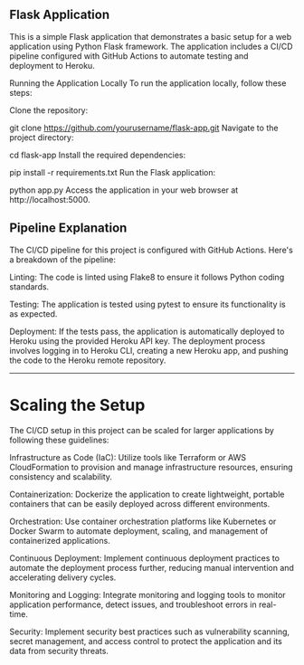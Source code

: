 Flask Application
---------------------------------------------------------------------------------------------------------------------------------------
This is a simple Flask application that demonstrates a basic setup for a web application using Python Flask framework. The application includes a CI/CD pipeline configured with GitHub Actions to automate testing and deployment to Heroku.

Running the Application Locally
To run the application locally, follow these steps:

Clone the repository:


git clone https://github.com/yourusername/flask-app.git
Navigate to the project directory:


cd flask-app
Install the required dependencies:


pip install -r requirements.txt
Run the Flask application:


python app.py
Access the application in your web browser at http://localhost:5000.

Pipeline Explanation
------------------------------------------------------------------------------------------------------------------------------------------
The CI/CD pipeline for this project is configured with GitHub Actions. Here's a breakdown of the pipeline:

Linting: The code is linted using Flake8 to ensure it follows Python coding standards.

Testing: The application is tested using pytest to ensure its functionality is as expected.

Deployment: If the tests pass, the application is automatically deployed to Heroku using the provided Heroku API key. The deployment process involves logging in to Heroku CLI, creating a new Heroku app, and pushing the code to the Heroku remote repository.

------------------------------------------------------------------------------------------------------------------------------------------------------------------------------------------------------------------------------------------------------------------------------------
Scaling the Setup
==========================================================================================================================================
The CI/CD setup in this project can be scaled for larger applications by following these guidelines:

Infrastructure as Code (IaC): Utilize tools like Terraform or AWS CloudFormation to provision and manage infrastructure resources, ensuring consistency and scalability.

Containerization: Dockerize the application to create lightweight, portable containers that can be easily deployed across different environments.

Orchestration: Use container orchestration platforms like Kubernetes or Docker Swarm to automate deployment, scaling, and management of containerized applications.

Continuous Deployment: Implement continuous deployment practices to automate the deployment process further, reducing manual intervention and accelerating delivery cycles.

Monitoring and Logging: Integrate monitoring and logging tools to monitor application performance, detect issues, and troubleshoot errors in real-time.

Security: Implement security best practices such as vulnerability scanning, secret management, and access control to protect the application and its data from security threats.
